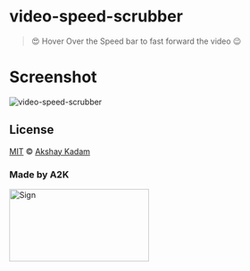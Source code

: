 # video-speed-scrubber

> :heart_eyes: Hover Over the Speed bar to fast forward the video :wink:

# Screenshot

![video-speed-scrubber](http://imgur.com/oz9ETfE.png)

## License

[MIT](LICENSE.md) © [Akshay Kadam](https://github.com/deadcoder0904)

### Made by A2K

<img src="http://imgur.com/jfmA33n.png" alt="Sign" width=250 height=130 />
